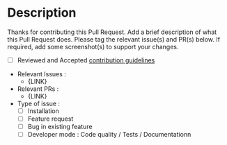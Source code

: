 # Description

Thanks for contributing this Pull Request. Add a brief description of what this Pull Request does. Please tag the relevant issue(s) and PR(s) below. If required, add some screenshot(s) to support your changes.

- [ ] Reviewed and Accepted [contribution guidelines](CONTRIBUTING.md)
- Relevant Issues :
  - {LINK}
- Relevant PRs :
  - {LINK}
- Type of issue :
  - [ ] Installation
  - [ ] Feature request
  - [ ] Bug in existing feature
  - [ ] Developer mode : Code quality / Tests / Documentationn
